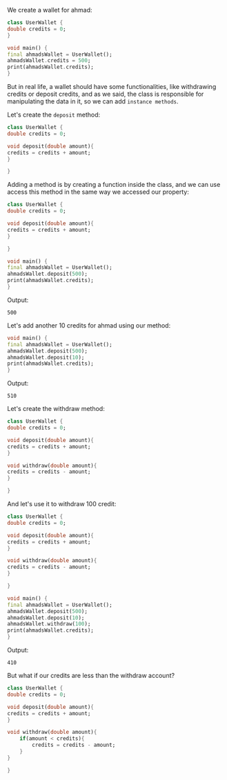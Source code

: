We create a wallet for ahmad:

```dart
class UserWallet {
double credits = 0;
}

void main() {
final ahmadsWallet = UserWallet();
ahmadsWallet.credits = 500;
print(ahmadsWallet.credits);
}
```

But in real life, a wallet should have some functionalities, like withdrawing credits or deposit credits, and as we said, the class is responsible for manipulating the data in it, so we can add `instance methods`.

Let's create the `deposit` method:

```dart
class UserWallet {
double credits = 0;

void deposit(double amount){
credits = credits + amount;
}

}
```

Adding a method is by creating a function inside the class, and we can use access this method in the same way we accessed our property:

```dart
class UserWallet {
double credits = 0;

void deposit(double amount){
credits = credits + amount;
}

}

void main() {
final ahmadsWallet = UserWallet();
ahmadsWallet.deposit(500);
print(ahmadsWallet.credits);
}
```

Output:

```
500
```

Let's add another 10 credits for ahmad using our method:

```dart
void main() {
final ahmadsWallet = UserWallet();
ahmadsWallet.deposit(500);
ahmadsWallet.deposit(10);
print(ahmadsWallet.credits);
}
```

Output:

```
510
```

Let's create the withdraw method:

```dart
class UserWallet {
double credits = 0;

void deposit(double amount){
credits = credits + amount;
}

void withdraw(double amount){
credits = credits - amount;
}

}
```

And let's use it to withdraw 100 credit:

```dart
class UserWallet {
double credits = 0;

void deposit(double amount){
credits = credits + amount;
}

void withdraw(double amount){
credits = credits - amount;
}

}

void main() {
final ahmadsWallet = UserWallet();
ahmadsWallet.deposit(500);
ahmadsWallet.deposit(10);
ahmadsWallet.withdraw(100);
print(ahmadsWallet.credits);
}

```

Output:

```
410
```

But what if our credits are less than the withdraw account?

```dart
class UserWallet {
double credits = 0;

void deposit(double amount){
credits = credits + amount;
}

void withdraw(double amount){
    if(amount < credits){
        credits = credits - amount;
    }
}

}
```
